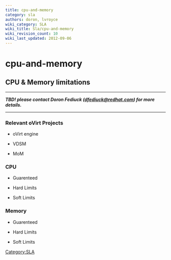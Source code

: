 ```yaml
---
title: cpu-and-memory
category: sla
authors: doron, lvroyce
wiki_category: SLA
wiki_title: Sla/cpu-and-memory
wiki_revision_count: 10
wiki_last_updated: 2012-09-06
---
```


# cpu-and-memory

## CPU & Memory limitations

------------------------------------------------------------------------

***TBD! please contact Doron Fediuck (dfediuck@redhat.com) for more details.***

------------------------------------------------------------------------

### Relevant oVirt Projects

*   oVirt engine

<!-- -->

*   VDSM

<!-- -->

*   MoM

### CPU

*   Guarenteed

<!-- -->

*   Hard Limits

<!-- -->

*   Soft Limits

### Memory

*   Guarenteed

<!-- -->

*   Hard Limits

<!-- -->

*   Soft Limits

<Category:SLA>
